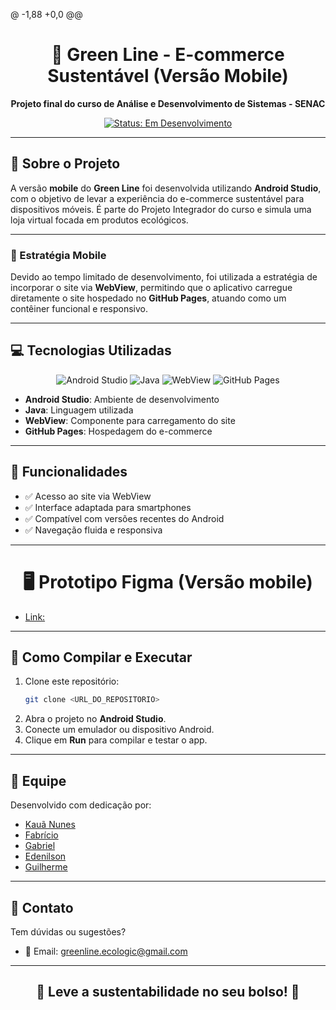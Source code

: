 @ -1,88 +0,0 @@
<h1 align="center">📱 Green Line - E-commerce Sustentável (Versão Mobile)</h1>

<p align="center">
  <strong>Projeto final do curso de Análise e Desenvolvimento de Sistemas - SENAC</strong>
</p>

<p align="center">
  <a href="#"><img src="https://img.shields.io/badge/Status-Em%20Desenvolvimento-FFA500?style=flat-square" alt="Status: Em Desenvolvimento"></a>
</p>

---

## 📖 Sobre o Projeto

A versão **mobile** do **Green Line** foi desenvolvida utilizando **Android Studio**, com o objetivo de levar a experiência do e-commerce sustentável para dispositivos móveis. É parte do Projeto Integrador do curso e simula uma loja virtual focada em produtos ecológicos.

---

### 📲 Estratégia Mobile

Devido ao tempo limitado de desenvolvimento, foi utilizada a estratégia de incorporar o site via **WebView**, permitindo que o aplicativo carregue diretamente o site hospedado no **GitHub Pages**, atuando como um contêiner funcional e responsivo.

---

## 💻 Tecnologias Utilizadas

<p align="center">
  <img src="https://img.shields.io/badge/Android%20Studio-3DDC84?style=flat-square&logo=android-studio&logoColor=white" alt="Android Studio">
  <img src="https://img.shields.io/badge/Java-007396?style=flat-square&logo=java&logoColor=white" alt="Java">
  <img src="https://img.shields.io/badge/WebView-4285F4?style=flat-square&logo=android&logoColor=white" alt="WebView">
  <img src="https://img.shields.io/badge/GitHub%20Pages-222?style=flat-square&logo=github&logoColor=white" alt="GitHub Pages">
</p>

- **Android Studio**: Ambiente de desenvolvimento
- **Java**: Linguagem utilizada
- **WebView**: Componente para carregamento do site
- **GitHub Pages**: Hospedagem do e-commerce

---

## 🧩 Funcionalidades

- ✅ Acesso ao site via WebView
- ✅ Interface adaptada para smartphones
- ✅ Compatível com versões recentes do Android
- ✅ Navegação fluida e responsiva

---

<h1 align="center">🖥️ Prototipo Figma (Versão mobile)</h1>

- [Link:](https://www.figma.com/design/zqz3oTlb1rMefWhi7QIEJB/WEB--Copy-?t=J0166Bdd1txpyvDJ-1)  

---

## 🚀 Como Compilar e Executar

1. Clone este repositório:
   ```bash
   git clone <URL_DO_REPOSITORIO>
   ```
2. Abra o projeto no **Android Studio**.
3. Conecte um emulador ou dispositivo Android.
4. Clique em **Run** para compilar e testar o app.

---

## 👥 Equipe

Desenvolvido com dedicação por:

- [Kauã Nunes](https://github.com/KauaNca)  
- [Fabrício](https://github.com/fabricioribdev)
- [Gabriel](https://github.com/gabriel-reiss)
- [Edenilson](https://github.com/Edenilson-Nascimento) 
- [Guilherme](https://github.com/soaresCP)  

---

## 📧 Contato

Tem dúvidas ou sugestões?

- 📩 Email: [greenline.ecologic@gmail.com](mailto:greenline.ecologic@gmail.com)

---

<h2 align="center">📲 Leve a sustentabilidade no seu bolso! 🌿</h2>